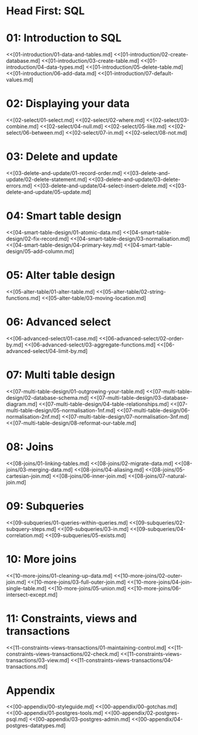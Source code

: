 # Head First: SQL

# 01: Introduction to SQL
<<[01-introduction/01-data-and-tables.md]
<<[01-introduction/02-create-database.md]
<<[01-introduction/03-create-table.md]
<<[01-introduction/04-data-types.md]
<<[01-introduction/05-delete-table.md]
<<[01-introduction/06-add-data.md]
<<[01-introduction/07-default-values.md]


# 02: Displaying your data
<<[02-select/01-select.md]
<<[02-select/02-where.md]
<<[02-select/03-combine.md]
<<[02-select/04-null.md]
<<[02-select/05-like.md]
<<[02-select/06-between.md]
<<[02-select/07-in.md]
<<[02-select/08-not.md]


# 03: Delete and update
<<[03-delete-and-update/01-record-order.md]
<<[03-delete-and-update/02-delete-statement.md]
<<[03-delete-and-update/03-delete-errors.md]
<<[03-delete-and-update/04-select-insert-delete.md]
<<[03-delete-and-update/05-update.md]


# 04: Smart table design
<<[04-smart-table-design/01-atomic-data.md]
<<[04-smart-table-design/02-fix-record.md]
<<[04-smart-table-design/03-normalisation.md]
<<[04-smart-table-design/04-primary-key.md]
<<[04-smart-table-design/05-add-column.md]


# 05: Alter table design
<<[05-alter-table/01-alter-table.md]
<<[05-alter-table/02-string-functions.md]
<<[05-alter-table/03-moving-location.md]


# 06: Advanced select
<<[06-advanced-select/01-case.md]
<<[06-advanced-select/02-order-by.md]
<<[06-advanced-select/03-aggregate-functions.md]
<<[06-advanced-select/04-limit-by.md]


# 07: Multi table design
<<[07-multi-table-design/01-outgrowing-your-table.md]
<<[07-multi-table-design/02-database-schema.md]
<<[07-multi-table-design/03-database-diagram.md]
<<[07-multi-table-design/04-table-relationships.md]
<<[07-multi-table-design/05-normalisation-1nf.md]
<<[07-multi-table-design/06-normalisation-2nf.md]
<<[07-multi-table-design/07-normalisation-3nf.md]
<<[07-multi-table-design/08-reformat-our-table.md]


# 08: Joins
<<[08-joins/01-linking-tables.md]
<<[08-joins/02-migrate-data.md]
<<[08-joins/03-merging-data.md]
<<[08-joins/04-aliasing.md]
<<[08-joins/05-cartesian-join.md]
<<[08-joins/06-inner-join.md]
<<[08-joins/07-natural-join.md]


# 09: Subqueries
<<[09-subqueries/01-queries-within-queries.md]
<<[09-subqueries/02-subquery-steps.md]
<<[09-subqueries/03-in.md]
<<[09-subqueries/04-correlation.md]
<<[09-subqueries/05-exists.md]


# 10: More joins
<<[10-more-joins/01-cleaning-up-data.md]
<<[10-more-joins/02-outer-join.md]
<<[10-more-joins/03-full-outer-join.md]
<<[10-more-joins/04-join-single-table.md]
<<[10-more-joins/05-union.md]
<<[10-more-joins/06-intersect-except.md]


# 11: Constraints, views and transactions
<<[11-constraints-views-transactions/01-maintaining-control.md]
<<[11-constraints-views-transactions/02-check.md]
<<[11-constraints-views-transactions/03-view.md]
<<[11-constraints-views-transactions/04-transactions.md]



# Appendix
<!-- <<[00-appendix/00-todo.md] -->
<<[00-appendix/00-styleguide.md]
<<[00-appendix/00-gotchas.md]
<<[00-appendix/01-postgres-tools.md]
<<[00-appendix/02-postgres-psql.md]
<<[00-appendix/03-postgres-admin.md]
<<[00-appendix/04-postgres-datatypes.md]
